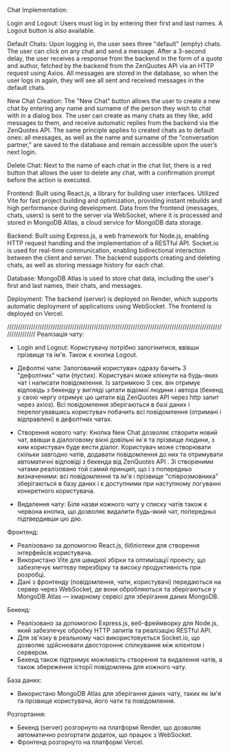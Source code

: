 Chat Implementation:

Login and Logout:
Users must log in by entering their first and last names. A Logout button is also available.

Default Chats:
Upon logging in, the user sees three "default" (empty) chats. The user can click on any chat and send a message. After a 3-second delay, the user receives a response from the backend in the form of a quote and author, fetched by the backend from the ZenQuotes API via an HTTP request using Axios. All messages are stored in the database, so when the user logs in again, they will see all sent and received messages in the default chats.

New Chat Creation:
The "New Chat" button allows the user to create a new chat by entering any name and surname of the person they wish to chat with in a dialog box. The user can create as many chats as they like, add messages to them, and receive automatic replies from the backend via the ZenQuotes API. The same principle applies to created chats as to default ones: all messages, as well as the name and surname of the "conversation partner," are saved to the database and remain accessible upon the user’s next login.

Delete Chat:
Next to the name of each chat in the chat list, there is a red button that allows the user to delete any chat, with a confirmation prompt before the action is executed.

Frontend:
Built using React.js, a library for building user interfaces.
Utilized Vite for fast project building and optimization, providing instant rebuilds and high performance during development.
Data from the frontend (messages, chats, users) is sent to the server via WebSocket, where it is processed and stored in MongoDB Atlas, a cloud service for MongoDB data storage.

Backend:
Built using Express.js, a web framework for Node.js, enabling HTTP request handling and the implementation of a RESTful API.
Socket.io is used for real-time communication, enabling bidirectional interaction between the client and server.
The backend supports creating and deleting chats, as well as storing message history for each chat.

Database:
MongoDB Atlas is used to store chat data, including the user's first and last names, their chats, and messages.

Deployment:
The backend (server) is deployed on Render, which supports automatic deployment of applications using WebSocket.
The frontend is deployed on Vercel.

////////////////////////////////////////////////////////////////////////////////////////////////////////////////
Реалізація чату:

- Login and Logout: Користувачу потрібно залогінитися, ввівши прізвище та ім'я. Також є кнопка Logout.

- Дефолтні чати: Залогований користувач одразу бачить 3 "дефолтних" чати (пустих). Користувач може клікнути на будь-яких чат і написати повідомлення. Із затримкою 3 сек. він отримує відповідь з бекенду у вигляді цитати відомої людини і автора (бекенд у свою чергу отримує цю цитати від ZenQuotes API через http запит через axios). Всі повідомлення зберігаються в базі даних і перелогувавшись користувач побачить всі повідомлення (отримані і відправлені) в дефолтних чатах.

-  Створення нового чату: Кнопка New Chat дозволяє створити новий чат, ввівши в діалоговому вікні довільні ім`я та прізвище людини, з ким користувач буде вести діалог. Користувач може створювати  скільки завгодно чатів, додавати повідомлення до них та отримувати автоматичні відповіді з бекенда від ZenQuotes API . Зі створеними чатами реалізовано той самий принцип, що і з попередньо визначеними: всі повідомлення та ім'я і прізвище "співрозмовника" зберігаються в базу даних і є доступними при наступному логуванні конкретного користувача. 

- Видалення чату: Біля назви кожного чату у списку чатів також є червона кнопка, що дозволяє видалити будь-який чат, попередньо підтвердивши цю дію.
  
Фронтенд:
- Реалізовано за допомогою React.js, бібліотеки для створення інтерфейсів користувача. 
- Використано Vite для швидкої збірки та оптимізації проекту, що забезпечує миттєву перезбірку та високу продуктивність при розробці.
- Дані з фронтенду (повідомлення, чати, користувачі) передаються на сервер через WebSocket, де вони обробляються та зберігаються у MongoDB Atlas — хмарному сервісі для зберігання даних MongoDB.

Бекенд:
- Реалізовано за допомогою Express.js, веб-фреймворку для Node.js, який забезпечує обробку HTTP запитів та реалізацію RESTful API.
- Для зв'язку в реальному часі використовується Socket.io, що дозволяє здійснювати двостороннє спілкування між клієнтом і сервером.
- Бекенд також підтримує можливість створення та видалення чатів, а також збереження історії повідомлень для кожного чату.

База даних:
- Використано MongoDB Atlas для зберігання даних чату, таких як ім'я та прізвище  користувача, його чати та повідомлення. 

Розгортання:
- Бекенд (server) розгорнуто на платформі Render, що дозволяє автоматично розгортати додаток, що працює з WebSocket.
- Фронтенд розгорнуто на платформі Vercel. 
